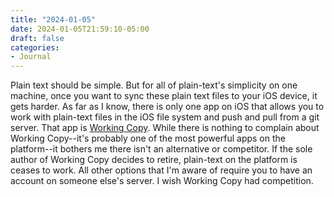 ```yaml
---
title: "2024-01-05"
date: 2024-01-05T21:59:10-05:00
draft: false
categories:
- Journal
---
```


Plain text should be simple. But for all of plain-text's simplicity on one machine, once you want to sync these plain text files to your iOS device, it gets harder. As far as I know, there is only one app on iOS that allows you to work with plain-text files in the iOS file system and push and pull from a git server. That app is [Working Copy](https://workingcopy.app/). While there is nothing to complain about Working Copy--it's probably one of the most powerful apps on the platform--it bothers me there isn't an alternative or competitor. If the sole author of Working Copy decides to retire, plain-text on the platform is ceases to work. All other options that I'm aware of require you to have an account on someone else's server. I wish Working Copy had competition.
